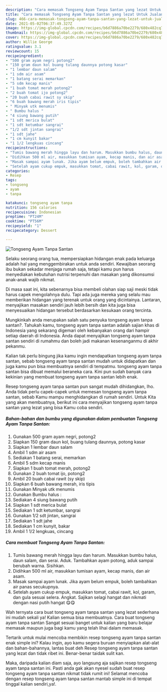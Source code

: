 ```yaml
---
description: "Cara memasak Tongseng Ayam Tanpa Santan yang lezat Untuk Jualan"
title: "Cara memasak Tongseng Ayam Tanpa Santan yang lezat Untuk Jualan"
slug: 466-cara-memasak-tongseng-ayam-tanpa-santan-yang-lezat-untuk-jualan
date: 2021-05-02T06:37:49.327Z
image: https://img-global.cpcdn.com/recipes/b6d7886a70be2279/680x482cq70/tongseng-ayam-tanpa-santan-foto-resep-utama.jpg
thumbnail: https://img-global.cpcdn.com/recipes/b6d7886a70be2279/680x482cq70/tongseng-ayam-tanpa-santan-foto-resep-utama.jpg
cover: https://img-global.cpcdn.com/recipes/b6d7886a70be2279/680x482cq70/tongseng-ayam-tanpa-santan-foto-resep-utama.jpg
author: Willie George
ratingvalue: 3.1
reviewcount: 15
recipeingredient:
- "500 gram ayam negri potong2"
- "150 gram daun kol buang tulang daunnya potong kasar"
- "1 lembar daun salam"
- "1 sdm air asam"
- "1 batang serai memarkan"
- "5 sdm kecap manis"
- "1 buah tomat merah potong2"
- "2 buah tomat ijo potong2"
- "20 buah cabai rawit sy skip"
- "6 buah bawang merah iris tipis"
- " Minyak utk menumis"
- " Bumbu halus "
- "4 siung bawang putih"
- "1 sdt merica bulat"
- "1 sdt ketumbar sangrai"
- "1/2 sdt jintan sangrai"
- "1 sdt jahe"
- "1 cm kunyit bakar"
- "1 1/2 lengkuas cincang"
recipeinstructions:
- "Tumis bawang merah hingga layu dan harum. Masukkan bumbu halus, daun salam, dan serai. Aduk. Tambahkan ayam potong, aduk sampai berubah warna. Sisihkan."
- "Didihkan 500 ml air, masukkan tumisan ayam, kecap manis, dan air asam."
- "Masak sampai ayam lunak. Jika ayam belum empuk, boleh tambahkan air panas secukupnya."
- "Setelah ayam cukup empuk, masukkan tomat, cabai rawit, kol, garam, dan gula sesuai selera. Angkat. Sajikan selagi hangat dan nikmati dengan nasi putih hangat 😋😋"
categories:
- Resep
tags:
- tongseng
- ayam
- tanpa

katakunci: tongseng ayam tanpa 
nutrition: 156 calories
recipecuisine: Indonesian
preptime: "PT24M"
cooktime: "PT56M"
recipeyield: "1"
recipecategory: Dessert

---
```



![Tongseng Ayam Tanpa Santan](https://img-global.cpcdn.com/recipes/b6d7886a70be2279/680x482cq70/tongseng-ayam-tanpa-santan-foto-resep-utama.jpg)

Selaku seorang orang tua, mempersiapkan hidangan enak pada keluarga adalah hal yang menggembirakan untuk anda sendiri. Kewajiban seorang ibu bukan sekadar menjaga rumah saja, tetapi kamu pun harus menyediakan kebutuhan nutrisi terpenuhi dan masakan yang dikonsumsi anak-anak wajib nikmat.

Di masa  saat ini, kita sebenarnya bisa membeli olahan siap saji meski tidak harus capek mengolahnya dulu. Tapi ada juga mereka yang selalu mau memberikan hidangan yang terenak untuk orang yang dicintainya. Lantaran, menyajikan masakan sendiri jauh lebih bersih dan kita juga bisa menyesuaikan hidangan tersebut berdasarkan kesukaan orang tercinta. 



Mungkinkah anda merupakan salah satu penyuka tongseng ayam tanpa santan?. Tahukah kamu, tongseng ayam tanpa santan adalah sajian khas di Indonesia yang sekarang digemari oleh kebanyakan orang dari hampir setiap daerah di Indonesia. Anda dapat menyajikan tongseng ayam tanpa santan sendiri di rumahmu dan boleh jadi makanan kesenanganmu di akhir pekanmu.

Kalian tak perlu bingung jika kamu ingin mendapatkan tongseng ayam tanpa santan, sebab tongseng ayam tanpa santan mudah untuk didapatkan dan juga kamu pun bisa membuatnya sendiri di tempatmu. tongseng ayam tanpa santan bisa dibuat memalui beraneka cara. Kini pun sudah banyak cara kekinian yang membuat tongseng ayam tanpa santan lebih enak.

Resep tongseng ayam tanpa santan pun sangat mudah dihidangkan, lho. Anda tidak perlu capek-capek untuk memesan tongseng ayam tanpa santan, sebab Kamu mampu menghidangkan di rumah sendiri. Untuk Kita yang akan membuatnya, berikut ini cara menyajikan tongseng ayam tanpa santan yang lezat yang bisa Kamu coba sendiri.

<!--inarticleads1-->

##### Bahan-bahan dan bumbu yang digunakan dalam pembuatan Tongseng Ayam Tanpa Santan:

1. Gunakan 500 gram ayam negri, potong2
1. Siapkan 150 gram daun kol, buang tulang daunnya, potong kasar
1. Siapkan 1 lembar daun salam
1. Ambil 1 sdm air asam
1. Sediakan 1 batang serai, memarkan
1. Ambil 5 sdm kecap manis
1. Siapkan 1 buah tomat merah, potong2
1. Gunakan 2 buah tomat ijo, potong2
1. Ambil 20 buah cabai rawit (sy skip)
1. Siapkan 6 buah bawang merah, iris tipis
1. Gunakan  Minyak utk menumis
1. Gunakan  Bumbu halus :
1. Sediakan 4 siung bawang putih
1. Siapkan 1 sdt merica bulat
1. Sediakan 1 sdt ketumbar, sangrai
1. Gunakan 1/2 sdt jintan, sangrai
1. Sediakan 1 sdt jahe
1. Sediakan 1 cm kunyit, bakar
1. Ambil 1 1/2 lengkuas, cincang




<!--inarticleads2-->

##### Cara membuat Tongseng Ayam Tanpa Santan:

1. Tumis bawang merah hingga layu dan harum. Masukkan bumbu halus, daun salam, dan serai. Aduk. Tambahkan ayam potong, aduk sampai berubah warna. Sisihkan.
1. Didihkan 500 ml air, masukkan tumisan ayam, kecap manis, dan air asam.
1. Masak sampai ayam lunak. Jika ayam belum empuk, boleh tambahkan air panas secukupnya.
1. Setelah ayam cukup empuk, masukkan tomat, cabai rawit, kol, garam, dan gula sesuai selera. Angkat. Sajikan selagi hangat dan nikmati dengan nasi putih hangat 😋😋




Wah ternyata cara buat tongseng ayam tanpa santan yang lezat sederhana ini mudah sekali ya! Kalian semua bisa membuatnya. Cara buat tongseng ayam tanpa santan Sangat sesuai banget untuk kalian yang baru belajar memasak maupun juga bagi kamu yang telah lihai dalam memasak.

Tertarik untuk mulai mencoba membikin resep tongseng ayam tanpa santan enak simple ini? Kalau ingin, ayo kamu segera buruan menyiapkan alat-alat dan bahan-bahannya, lantas buat deh Resep tongseng ayam tanpa santan yang lezat dan tidak ribet ini. Benar-benar taidak sulit kan. 

Maka, daripada kalian diam saja, ayo langsung aja sajikan resep tongseng ayam tanpa santan ini. Pasti anda gak akan nyesel sudah buat resep tongseng ayam tanpa santan nikmat tidak rumit ini! Selamat mencoba dengan resep tongseng ayam tanpa santan mantab simple ini di tempat tinggal kalian sendiri,ya!.

